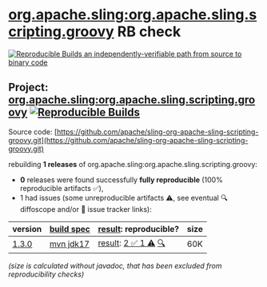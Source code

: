 [org.apache.sling:org.apache.sling.scripting.groovy](https://central.sonatype.com/artifact/org.apache.sling/org.apache.sling.scripting.groovy/versions) RB check
=======

[![Reproducible Builds](https://reproducible-builds.org/images/logos/rb.svg) an independently-verifiable path from source to binary code](https://reproducible-builds.org/)

## Project: [org.apache.sling:org.apache.sling.scripting.groovy](https://central.sonatype.com/artifact/org.apache.sling/org.apache.sling.scripting.groovy/versions) [![Reproducible Builds](https://img.shields.io/endpoint?url=https://raw.githubusercontent.com/jvm-repo-rebuild/reproducible-central/master/content/org/apache/sling/org.apache.sling.scripting.groovy//badge.json)](https://github.com/jvm-repo-rebuild/reproducible-central/blob/master/content/org/apache/sling/org.apache.sling.scripting.groovy//README.md)

Source code: [https://github.com/apache/sling-org-apache-sling-scripting-groovy.git](https://github.com/apache/sling-org-apache-sling-scripting-groovy.git)

rebuilding **1 releases** of org.apache.sling:org.apache.sling.scripting.groovy:
- **0** releases were found successfully **fully reproducible** (100% reproducible artifacts :white_check_mark:),
- 1 had issues (some unreproducible artifacts :warning:, see eventual :mag: diffoscope and/or :memo: issue tracker links):

| version | [build spec](/BUILDSPEC.md) | [result](https://reproducible-builds.org/docs/jvm/): reproducible? | size |
| -- | --------- | ------ | -- |
| [1.3.0](https://central.sonatype.com/artifact/org.apache.sling/org.apache.sling.scripting.groovy/1.3.0/pom) | [mvn jdk17](org.apache.sling.scripting.groovy-1.3.0.buildspec) | [result](org.apache.sling.scripting.groovy-1.3.0.buildinfo): [2 :white_check_mark:  1 :warning:](org.apache.sling.scripting.groovy-1.3.0.buildcompare) [:mag:](org.apache.sling.scripting.groovy-1.3.0.diffoscope) | 60K |

<i>(size is calculated without javadoc, that has been excluded from reproducibility checks)</i>
